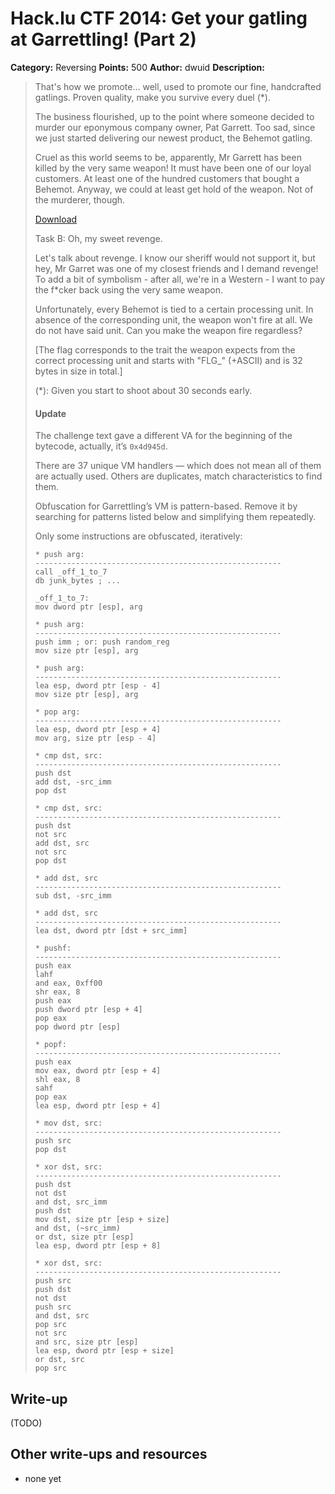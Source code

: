 # Hack.lu CTF 2014: Get your gatling at Garrettling! (Part 2)

**Category:** Reversing
**Points:** 500
**Author:** dwuid
**Description:**

> That's how we promote... well, used to promote our fine, handcrafted gatlings. Proven quality, make you survive every duel (*).
>
> The business flourished, up to the point where someone decided to murder our eponymous company owner, Pat Garrett. Too sad, since we just started delivering our newest product, the Behemot gatling.
>
> Cruel as this world seems to be, apparently, Mr Garrett has been killed by the very same weapon! It must have been one of our loyal customers. At least one of the hundred customers that bought a Behemot. Anyway, we could at least get hold of the weapon. Not of the murderer, though.
>
> [Download](garretling_92f4f4f9492d261a20bf7b7450c7c7a3.exe)
>
> Task B: Oh, my sweet revenge.
>
> Let's talk about revenge. I know our sheriff would not support it, but hey, Mr Garret was one of my closest friends and I demand revenge! To add a bit of symbolism - after all, we're in a Western - I want to pay the f*cker back using the very same weapon.
>
> Unfortunately, every Behemot is tied to a certain processing unit. In absence of the corresponding unit, the weapon won't fire at all. We do not have said unit. Can you make the weapon fire regardless?
>
> [The flag corresponds to the trait the weapon expects from the correct processing unit and starts with "FLG_" (+ASCII) and is 32 bytes in size in total.]
>
> (*): Given you start to shoot about 30 seconds early.
>
> #### Update
>
> The challenge text gave a different VA for the beginning of the bytecode, actually, it’s `0x4d945d`.
>
> There are 37 unique VM handlers — which does not mean all of them are actually used. Others are duplicates, match characteristics to find them.
>
> Obfuscation for Garrettling’s VM is pattern-based. Remove it by searching for patterns listed below and simplifying them repeatedly.
>
> Only some instructions are obfuscated, iteratively:
>
> ```
> * push arg:
> -------------------------------------------------------
> call _off_1_to_7
> db junk_bytes ; ...
>
> _off_1_to_7:
> mov dword ptr [esp], arg
>
> * push arg:
> -------------------------------------------------------
> push imm ; or: push random_reg
> mov size ptr [esp], arg
>
> * push arg:
> -------------------------------------------------------
> lea esp, dword ptr [esp - 4]
> mov size ptr [esp], arg
>
> * pop arg:
> -------------------------------------------------------
> lea esp, dword ptr [esp + 4]
> mov arg, size ptr [esp - 4]
>
> * cmp dst, src:
> -------------------------------------------------------
> push dst
> add dst, -src_imm
> pop dst
>
> * cmp dst, src:
> -------------------------------------------------------
> push dst
> not src
> add dst, src
> not src
> pop dst
>
> * add dst, src
> -------------------------------------------------------
> sub dst, -src_imm
>
> * add dst, src
> -------------------------------------------------------
> lea dst, dword ptr [dst + src_imm]
>
> * pushf:
> -------------------------------------------------------
> push eax
> lahf
> and eax, 0xff00
> shr eax, 8
> push eax
> push dword ptr [esp + 4]
> pop eax
> pop dword ptr [esp]
>
> * popf:
> -------------------------------------------------------
> push eax
> mov eax, dword ptr [esp + 4]
> shl eax, 8
> sahf
> pop eax
> lea esp, dword ptr [esp + 4]
>
> * mov dst, src:
> -------------------------------------------------------
> push src
> pop dst
>
> * xor dst, src:
> -------------------------------------------------------
> push dst
> not dst
> and dst, src_imm
> push dst
> mov dst, size ptr [esp + size]
> and dst, (~src_imm)
> or dst, size ptr [esp]
> lea esp, dword ptr [esp + 8]
>
> * xor dst, src:
> -------------------------------------------------------
> push src
> push dst
> not dst
> push src
> and dst, src
> pop src
> not src
> and src, size ptr [esp]
> lea esp, dword ptr [esp + size]
> or dst, src
> pop src
> ```

## Write-up

(TODO)

## Other write-ups and resources

* none yet

